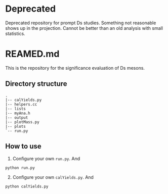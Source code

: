 # Deprecated
Deprecated repository for prompt Ds studies.
Something not reasonable shows up in the projection.
Cannot be better than an old analysis with small statistics.
# REAMED.md
This is the repository for the significance evaluation of Ds mesons.
## Directory structure
```
.
|-- calYields.py
|-- helpers.cc
|-- lists
|-- myAna.h
|-- output
|-- plotMass.py
|-- plots
`-- run.py
```
## How to use
1. Configure your own `run.py`. And
```
python run.py
```
2. Configure your own `calYields.py`. And
```
python calYields.py
```
